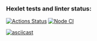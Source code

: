 ### Hexlet tests and linter status:
[![Actions Status](https://github.com/AlexandrKoliukh/frontend-testing-react-project-lvl2/workflows/hexlet-check/badge.svg)](https://github.com/AlexandrKoliukh/frontend-testing-react-project-lvl2/actions)
[![Node CI](https://github.com/AlexandrKoliukh/frontend-testing-react-project-lvl2/actions/workflows/node_CI.yml/badge.svg)](https://github.com/AlexandrKoliukh/frontend-testing-react-project-lvl2/actions/workflows/node_CI.yml)


[![asciicast](https://asciinema.org/a/os4892QFSxH5Ueh4NDnEAqGzm.svg)](https://asciinema.org/a/os4892QFSxH5Ueh4NDnEAqGzm)
